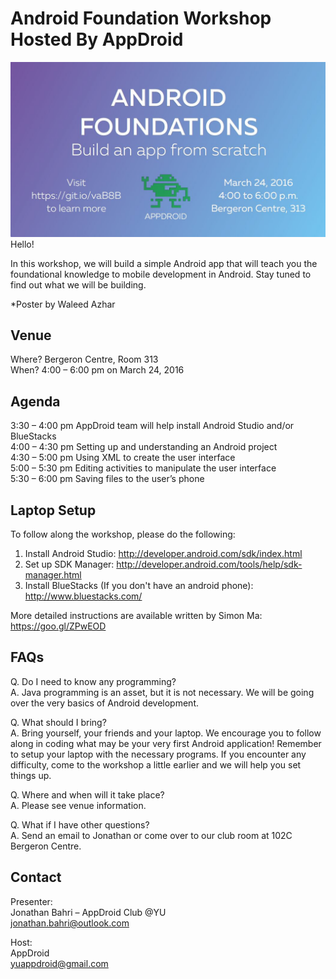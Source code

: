 # Android Foundation Workshop Hosted By AppDroid
![Android Foundation Workshop Poster by Waleed Azhar](Android_Foundations_Poster.JPG "")  
Hello!
 
In this workshop, we will build a simple Android app that will teach you the foundational knowledge to mobile development in Android. Stay tuned to find out what we will be building.

*Poster by Waleed Azhar

## Venue
Where?   Bergeron Centre, Room 313  
When?    4:00 – 6:00 pm on March 24, 2016  

## Agenda
3:30 – 4:00 pm   AppDroid team will help install Android Studio and/or BlueStacks  
4:00 – 4:30 pm   Setting up and understanding an Android project  
4:30 – 5:00 pm   Using XML to create the user interface  
5:00 – 5:30 pm   Editing activities to manipulate the user interface  
5:30 – 6:00 pm   Saving files to the user’s phone  

## Laptop Setup
To follow along the workshop, please do the following:  
1. Install Android Studio: http://developer.android.com/sdk/index.html  
2. Set up SDK Manager: http://developer.android.com/tools/help/sdk-manager.html  
3. Install BlueStacks (If you don't have an android phone): http://www.bluestacks.com/  

More detailed instructions are available written by Simon Ma: https://goo.gl/ZPwEOD

## FAQs
Q.  Do I need to know any programming?  
A.  Java programming is an asset, but it is not necessary. We will be going over the very basics of Android development.

Q.  What should I bring?  
A.  Bring yourself, your friends and your laptop. We encourage you to follow along in coding what may be your very first Android application! Remember to setup your laptop with the necessary programs. If you encounter any difficulty, come to the workshop a little earlier and we will help you set things up.

Q.  Where and when will it take place?  
A.  Please see venue information.

Q.  What if I have other questions?  
A.  Send an email to Jonathan or come over to our club room at 102C Bergeron Centre.

## Contact
Presenter:  
Jonathan Bahri – AppDroid Club @YU  
jonathan.bahri@outlook.com

Host:  
AppDroid  
yuappdroid@gmail.com
